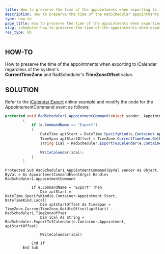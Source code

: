 ```yaml
---
title: How to preserve the time of the appointments when exporting to iCalendar
description: How to preserve the time of the RadScheduler appointments when exporting to iCalendar. Check it now!
type: how-to
page_title: How to preserve the time of the appointments when exporting to iCalendar
slug: scheduler-how-to-preserve-the-time-of-the-appointments-when-exporting-to-icalendar
res_type: kb
---
```




   
## HOW-TO  
   
 How to preserve the time of the appointments when exporting to iCalendar regardless of the system's   
 **CurrentTimeZone** and RadScheduler's **TimeZoneOffset** value.   
   
   
## SOLUTION  
  
Refer to the [iCalendar Export](https://demos.telerik.com/aspnet-ajax/scheduler/examples/export/defaultcs.aspx) online example and modify the code for the AppointementCommand event as follows:  
   
````C#
protected void RadScheduler1_AppointmentCommand(object sender, AppointmentCommandEventArgs e)        
        {        
            if (e.CommandName == "Export")        
            {        
                DateTime aptStart = DateTime.SpecifyKind(e.Container.Appointment.Start, DateTimeKind.Local);        
                TimeSpan aptStartOffset = TimeZone.CurrentTimeZone.GetUtcOffset(aptStart) - RadScheduler1.TimeZoneOffset;        
                string iCal = RadScheduler.ExportToICalendar(e.Container.Appointment, aptStartOffset);        
       
                WriteCalendar(iCal);        
            }        
        }  
````
````VB
Protected Sub RadScheduler1_AppointmentCommand(ByVal sender As Object, ByVal e As AppointmentCommandEventArgs) Handles RadScheduler1.AppointmentCommand     
    
            If e.CommandName = "Export" Then    
                Dim aptStart = DateTime.SpecifyKind(e.Container.Appointment.Start, DateTimeKind.Local)     
                Dim aptStartOffset As TimeSpan = TimeZone.CurrentTimeZone.GetUtcOffset(aptStart) - RadScheduler1.TimeZoneOffset     
                Dim iCal As String = RadScheduler.ExportToICalendar(e.Container.Appointment, aptStartOffset)     
    
                WriteCalendar(iCal)     
    
            End If    
        End Sub  
````


  
